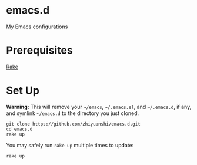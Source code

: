 # emacs.d

My Emacs configurations

# Prerequisites

[Rake](https://github.com/ruby/rake)

# Set Up

**Warning:** This will remove your `~/emacs`, `~/.emacs.el`, and `~/.emacs.d`,
if any, and symlink `~/emacs.d` to the directory you just cloned.

```
git clone https://github.com/zhiyuanshi/emacs.d.git
cd emacs.d
rake up
```

You may safely run `rake up` multiple times to update:

```
rake up
```
